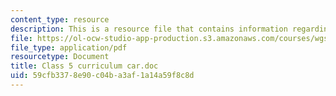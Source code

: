 ```yaml
---
content_type: resource
description: This is a resource file that contains information regarding class 5.
file: https://ol-ocw-studio-app-production.s3.amazonaws.com/courses/wgs-693-gender-race-and-the-complexities-of-science-and-technology-a-problem-based-learning-experiment-spring-2009/59cfb3378e90c04ba3af1a14a59f8c8d_MITWGS_693S09_sw03_Curricul.pdf
file_type: application/pdf
resourcetype: Document
title: Class 5 curriculum car.doc
uid: 59cfb337-8e90-c04b-a3af-1a14a59f8c8d
---
```

